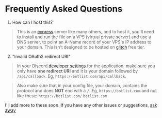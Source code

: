 # Frequently Asked Questions

1. How can I host this?

> This is an [express](https://expressjs.com/) server like many others, and to host it, you'll need to install and run the file on a VPS (virtual private server) and use a DNS server, to point an A-Name record of your VPS's IP address to your domain. This isn't designed to be hosted on [glitch](https://glitch.com/) free tier.

2. "Invalid OAuth2 redirect URI"

> In your Discord [developer settings](https://discord.com/developers) for the application, make sure you only have **one redirect URI** and it is your domain followed by `/api/callback`. Eg, `https://botlist.com/api/callback`.

> Also make sure that in your config file, your domain, contains the protocol and does **NOT** end with a `/`. Eg, `https://botlist.com` and not like these: `https://botlist.com/` `botlist.com`

I'll add more to these soon. If you have any other issues or suggestions, [ask away](https://github.com/Sank6/Discord-Bot-List/issues)